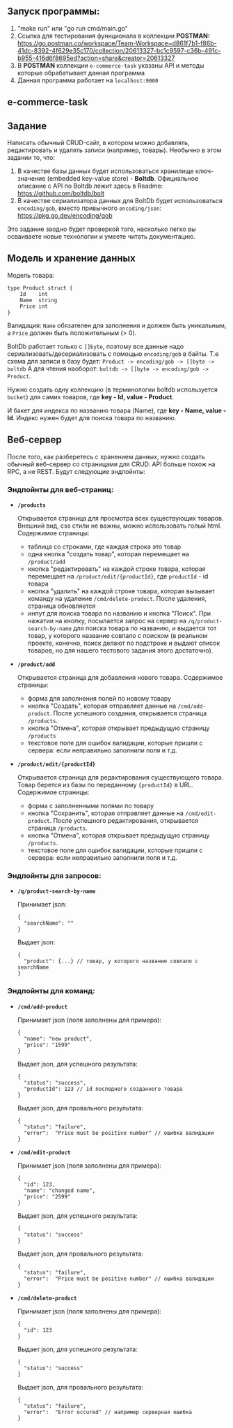 ## Запуск программы:
1. "make run" или "go run cmd/main.go"
2.  Ссылка для тестирования функционала в коллекции **POSTMAN:**  https://go.postman.co/workspace/Team-Workspace~d861f7b1-f86b-41dc-8392-4f629e35c170/collection/20613327-bc1c9597-c36b-491c-b955-416d6f8695ed?action=share&creator=20613327
3. В **POSTMAN** коллекции `e-commerce-task` указаны API и методы которые обрабатывает данная программа
4. Данная программа работает на `localhost:9000`

## e-commerce-task

## Задание
Написать обычный CRUD-сайт, в котором можно добавлять, редактировать и удалять записи (например, товары). 
Необычно в этом задании то, что:
1. В качестве базы данных будет использоваться хранилище ключ-значение (embedded key-value store) - **Boltdb**.
Официальное описание с API по Boltdb лежит здесь в Readme: https://github.com/boltdb/bolt
2. В качестве сериализатора данных для BoltDb будет использоваться `encoding/gob`, вместо привычного `encoding/json`: https://pkg.go.dev/encoding/gob

Это задание заодно будет проверкой того, насколько легко вы осваиваете новые технологии и умеете читать документацию.

## Модель и хранение данных
Модель товара:
```
type Product struct {
	Id    int
	Name  string
	Price int
}
```
Валидация: `Name` обязателен для заполнения и должен быть уникальным, а `Price` должен быть положительным (> 0).

BoltDb работает только с `[]byte`, поэтому все данные надо сериализовать/десериализовать с помощью `encoding/gob` в байты.
Т.е схема для записи в базу будет: `Product -> encoding/gob -> []byte -> boltdb`
А для чтения наоборот: `boltdb -> []byte -> encoding/gob -> Product`.

Нужно создать одну коллекцию (в терминологии boltdb используется `bucket`) для самих товаров, где **key - Id, value - Product**.

И бакет для индекса по названию товара (Name), где **key - Name, value - Id**. Индекс нужен будет для поиска товара по названию.

## Веб-сервер
После того, как разберетесь с хранением данных, нужно создать обычный веб-сервер со страницами для CRUD. API больше похож на RPC, а не REST. Будут следующие эндпойнты:
### Эндпойнты для веб-страниц:
- **`/products`**
  
  Открывается страница для просмотра всех существующих товаров. Внешний вид, css стили не важны, можно использовать голый html. 
  Содержимое страницы:
  - таблица со строками, где каждая строка это товар
  - одна кнопка "создать товар", которая перемещает на `/product/add` 
  - кнопка "редактировать" на каждой строке товара, которая перемещает на `/product/edit/{productId}`, где `productId` - id товара
  - кнопка "удалить" на каждой строке товара, которая вызывает команду на удаление `/cmd/delete-product`. После удаления, страница обновляется
  - инпут для поиска товара по названию и кнопка "Поиск". При нажатии на кнопку, посылается запрос на сервер на `/q/product-search-by-name` для поиска товара по названию, и выдается тот товар, у которого название совпало с поиском (в реальном проекте, конечно, поиск делают по подстроке и выдают список товаров, но для нашего тестового задания этого достаточно).
- **`/product/add`**

  Открывается страница для добавления нового товара.
  Содержимое страницы:
  - форма для заполнения полей по новому товару
  - кнопка "Создать", которая отправляет данные на `/cmd/add-product`. После успешного создания, открывается страница `/products`.
  - кнопка "Отмена", которая открывает предыдущую страницу `/products`
  - текстовое поле для ошибок валидации, которые пришли с сервера: если неправильно заполнили поля и т.д.
- **`/product/edit/{productId}`**

  Открывается страница для редактирования существующего товара. Товар берется из базы по переданному `{productId}` в URL.
  Содержимое страницы:
  - форма с заполненными полями по товару
  - кнопка "Сохранить", которая отправляет данные на `/cmd/edit-product`. После успешного редактирования, открывается страница `/products`.
  - кнопка "Отмена", которая открывает предыдущую страницу `/products`.
  - текстовое поле для ошибок валидации, которые пришли с сервера: если неправильно заполнили поля и т.д.
### Эндпойнты для запросов:
- **`/q/product-search-by-name`**

  Принимает json:
  ```
  {
  	"searchName": ""
  }
  ```
  Выдает json:
  ```
  {
  	"product": {...} // товар, у которого название совпало с searchName
  }
  ```
### Эндпойнты для команд:
- **`/cmd/add-product`**

  Принимает json (поля заполнены для примера):
  ```
  {
  	"name": "new product", 
  	"price": "1599"
  }
  ```
  Выдает json, для успешного результата:
  ```
  {
  	"status": "success",
  	"productId": 123 // id последнего созданного товара
  }
  ```
  Выдает json, для провального результата:
  ```
  {
  	"status": "failure",
  	"error":  "Price must be positive number" // ошибка валидации
  }
  ```
- **`/cmd/edit-product`**

  Принимает json (поля заполнены для примера):
  ```
  {
  	"id": 123,
  	"name": "changed name",
  	"price": "2599"
  }
  ```
  Выдает json, для успешного результата:
  ```
  {
  	"status": "success"
  }
  ```
  Выдает json, для провального результата:
  ```
  {
  	"status": "failure",
  	"error":  "Price must be positive number" // ошибка валидации
  }
  ```
- **`/cmd/delete-product`**

  Принимает json (поля заполнены для примера):
  ```
  {
  	"id": 123
  }
  ```
  Выдает json, для успешного результата:
  ```
  {
  	"status": "success"
  }
  ```
  Выдает json, для провального результата:
  ```
  {
  	"status": "failure",
  	"error":  "Error occured" // например серверная ошибка
  }
  ```
